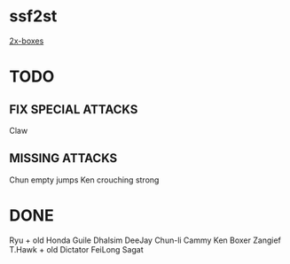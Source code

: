 # ssf2st

[2x-boxes](https://toufadev.github.io/ssf2st/index.html)

# TODO
## FIX SPECIAL ATTACKS
Claw

## MISSING ATTACKS
Chun empty jumps
Ken crouching strong

# DONE

Ryu + old
Honda
Guile
Dhalsim
DeeJay
Chun-li
Cammy
Ken
Boxer
Zangief
T.Hawk + old
Dictator
FeiLong
Sagat
